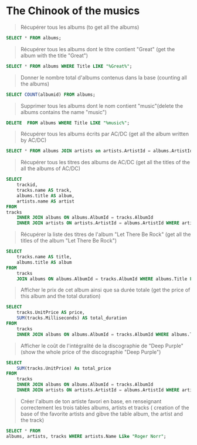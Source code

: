 # The Chinook of the musics
> Récupérer tous les albums (to get all the albums)

```sql
SELECT * FROM albums;
```
> Récupérer tous les albums dont le titre contient "Great" (get the album with the title "Great")

```sql
SELECT * FROM albums WHERE Title LIKE "%Great%";
```

> Donner le nombre total d'albums contenus dans la base (counting all the albums)

```sql
SELECT COUNT(albumid) FROM albums;

```

> Supprimer tous les albums dont le nom contient "music"(delete the albums contains the name "music")

```sql
DELETE  FROM albums WHERE Title LIKE "%music%";

```

> Récupérer tous les albums écrits par AC/DC (get all the album written by AC/DC)

```sql
SELECT * FROM albums JOIN artists on artists.ArtistId = albums.ArtistId WHERE Name = "AC/DC"; 
```

> Récupérer tous les titres des albums de AC/DC (get all the titles of the all the albums of AC/DC)

```sql
SELECT 
    trackid,
    tracks.name AS track,
    albums.title AS album,
    artists.name AS artist
FROM
tracks
    INNER JOIN albums ON albums.AlbumId = tracks.AlbumId
    INNER JOIN artists ON artists.ArtistId = albums.ArtistId WHERE artists.Name LIKE "AC/DC" ;
```

> Récupérer la liste des titres de l'album "Let There Be Rock" (get all the titles of the album "Let There Be Rock")

```sql
SELECT 
    tracks.name AS title,
    albums.title AS album
FROM
    tracks
    JOIN albums ON albums.AlbumId = tracks.AlbumId WHERE albums.Title LIKE "Let There Be Rock";
```

> Afficher le prix de cet album ainsi que sa durée totale (get the price of this album and the total duration)

```sql
SELECT 
    tracks.UnitPrice AS price,
    SUM(tracks.Milliseconds) AS total_duration
FROM
    tracks
    INNER JOIN albums ON albums.AlbumId = tracks.AlbumId WHERE albums.Title LIKE "Let There Be Rock";
```

> Afficher le coût de l'intégralité de la discographie de "Deep Purple" (show the whole price of the discographie "Deep Purple")

```sql
SELECT 
    SUM(tracks.UnitPrice) As total_price
FROM
    tracks
    INNER JOIN albums ON albums.AlbumId = tracks.AlbumId 
    INNER JOIN artists ON artists.ArtistId = albums.ArtistId WHERE artists.Name LIKE "Deep Purple"; 
```

> Créer l'album de ton artiste favori en base, en renseignant correctement les trois tables albums, artists et tracks
( creation of the base of the favorite artists and gibve the table album, the artist and the track)

```sql
SELECT * FROM
albums, artists, tracks WHERE artists.Name Like "Roger Norr";
```